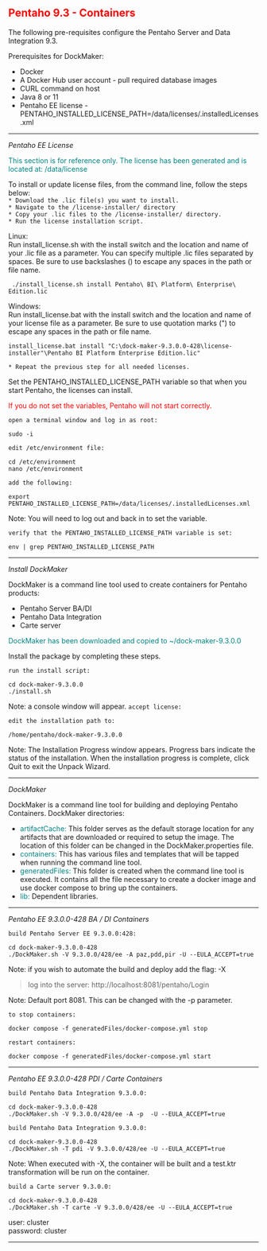 ## <font color='red'>Pentaho 9.3 - Containers</font>  

The following pre-requisites configure the Pentaho Server and Data Integration 9.3.

Prerequisites for DockMaker:
* Docker
* A Docker Hub user account - pull required database images
* CURL command on host
* Java 8 or 11
* Pentaho EE license - PENTAHO_INSTALLED_LICENSE_PATH=/data/licenses/.installedLicenses.xml

---

<em>Pentaho EE License</em>

<font color='teal'>This section is for reference only. The license has been generated and  is located at: /data/license</font>

To install or update license files, from the command line, follow the steps below:  
``* Download the .lic file(s) you want to install.``  
``* Navigate to the /license-installer/ directory``   
``* Copy your .lic files to the /license-installer/ directory.``  
``* Run the license installation script.``  

Linux:  
Run install_license.sh with the install switch and the location and name of your .lic file as a parameter. You can specify multiple .lic files separated by spaces. Be sure to use backslashes (\) to escape any spaces in the path or file name.
```
 ./install_license.sh install Pentaho\ BI\ Platform\ Enterprise\ Edition.lic 
 ```
Windows:  
Run install_license.bat with the install switch and the location and name of your license file as a parameter. Be sure to use quotation marks (") to escape any spaces in the path or file name.
```
install_license.bat install "C:\dock-maker-9.3.0.0-428\license-installer"\Pentaho BI Platform Enterprise Edition.lic"
```
``* Repeat the previous step for all needed licenses.``
 
Set the PENTAHO_INSTALLED_LICENSE_PATH variable so that when you start Pentaho, the licenses can install.  

<font color='red'>If you do not set the variables, Pentaho will not start correctly.</font>

``open a terminal window and log in as root:``
```
sudo -i
```
``edit /etc/environment file:``
```
cd /etc/environment
nano /etc/environment
```
``add the following:``
```
export PENTAHO_INSTALLED_LICENSE_PATH=/data/licenses/.installedLicenses.xml
```
Note: You will need to log out and back in to set the variable. 

``verify that the PENTAHO_INSTALLED_LICENSE_PATH variable is set:``
```
env | grep PENTAHO_INSTALLED_LICENSE_PATH
```

---

<em>Install DockMaker</em>  

DockMaker is a command line tool used to create containers for Pentaho products:
* Pentaho Server BA/DI
* Pentaho Data Integration
* Carte server

<font color='teal'>DockMaker has been downloaded and copied to ~/dock-maker-9.3.0.0</font>

Install the package by completing these steps.

``run the install script:``
```
cd dock-maker-9.3.0.0
./install.sh
```
Note: a console window will appear.
``accept license:``

``edit the installation path to:``
```
/home/pentaho/dock-maker-9.3.0.0
```
Note: The Installation Progress window appears. Progress bars indicate the status of the installation. When the installation progress is complete, click Quit to exit the Unpack Wizard.

---

<em>DockMaker</em>

DockMaker is a command line tool for building and deploying Pentaho Containers. 
DockMaker directories: 

* <font color='teal'>artifactCache:</font> This folder serves as the default storage location for any artifacts that are downloaded or required to setup the image.  The location of this folder can be changed in the DockMaker.properties file.
* <font color='teal'>containers:</font> This has various files and templates that will be tapped when running the command line tool.
* <font color='teal'>generatedFiles:</font> This folder is created when the command line tool is executed.  It contains all the file necessary to create a docker image and use docker compose to bring up the containers.
* <font color='teal'>lib:</font> Dependent libraries.

---

<em>Pentaho EE 9.3.0.0-428 BA / DI Containers</em>

``build Pentaho Server EE 9.3.0.0:428:``
```
cd dock-maker-9.3.0.0-428
./DockMaker.sh -V 9.3.0.0/428/ee -A paz,pdd,pir -U --EULA_ACCEPT=true
```
Note: if you wish to automate the build and deploy add the flag: -X

  > log into the server: http://localhost:8081/pentaho/Login 
  
Note: Default port 8081.  This can be changed with the -p parameter.

``to stop containers:``
```
docker compose -f generatedFiles/docker-compose.yml stop
```
``restart containers:``
```
docker compose -f generatedFiles/docker-compose.yml start
```

---

<em>Pentaho EE 9.3.0.0-428 PDI / Carte Containers</em>

``build Pentaho Data Integration 9.3.0.0:``
```
cd dock-maker-9.3.0.0-428
./DockMaker.sh -V 9.3.0.0/428/ee -A -p  -U --EULA_ACCEPT=true
```

``build Pentaho Data Integration 9.3.0.0:``
```
cd dock-maker-9.3.0.0-428
./DockMaker.sh -T pdi -V 9.3.0.0/428/ee -U --EULA_ACCEPT=true
```
Note: When executed with -X, the container will be built and a test.ktr transformation will be run on the container.  

``build a Carte server 9.3.0.0:``
```
cd dock-maker-9.3.0.0-428
./DockMaker.sh -T carte -V 9.3.0.0/428/ee -U --EULA_ACCEPT=true
```
user: cluster  
password: cluster

---